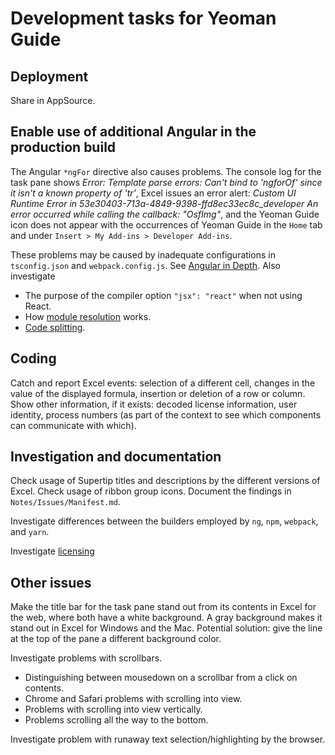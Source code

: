# Development tasks for Yeoman Guide

## Deployment

Share in AppSource.

## Enable use of additional Angular in the production build

The Angular `*ngFor` directive also causes problems.  The console log for the task pane shows _Error: Template parse errors: Can't bind to 'ngforOf' since it isn't a known property of 'tr'_, Excel issues an error alert: _Custom UI Runtime Error in 53e30403-713a-4849-9398-ffd8ec33ec8c_developer  An error occurred while calling the callback: "OsfImg"_, and the Yeoman Guide icon does not appear with the occurrences of Yeoman Guide in the `Home` tab and under `Insert > My Add-ins > Developer Add-ins`.  

These problems may be caused by inadequate configurations in `tsconfig.json` and `webpack.config.js`.  See [Angular in Depth](https://medium.com/angular-in-depth/configuring-typescript-compiler-a84ed8f87e3).  Also investigate

- The purpose of the compiler option `"jsx": "react"` when not using React.
- How [module resolution](https://www.typescriptlang.org/docs/handbook/module-resolution.html) works.
- [Code splitting](https://webpack.js.org/guides/code-splitting/).

## Coding

Catch and report Excel events: selection of a different cell, changes in the value of the displayed formula, insertion or deletion of a row or column.  Show other information, if it exists: decoded license information, user identity, process numbers (as part of the context to see which components can communicate with which).

## Investigation and documentation

Check usage of Supertip titles and descriptions by the different versions of Excel.  Check usage of ribbon group icons.  Document the findings in `Notes/Issues/Manifest.md`.

Investigate differences between the builders employed by `ng`, `npm`, `webpack`, and `yarn`.

Investigate [licensing](https://docs.microsoft.com/en-us/office/dev/store/add-license-checks-to-office-and-sharepoint-add-ins?redirectedfrom=MSDN.)

## Other issues

Make the title bar for the task pane stand out from its contents in Excel for the web, where both have a white background.  A gray background makes it stand out in Excel for Windows and the Mac.  Potential solution: give the line at the top of the pane a different background color.

Investigate problems with scrollbars.

- Distinguishing between mousedown on a scrollbar from a click on contents.
- Chrome and Safari problems with scrolling into view.
- Problems with scrolling into view vertically.
- Problems scrolling all the way to the bottom.

Investigate problem with runaway text selection/highlighting by the browser.
